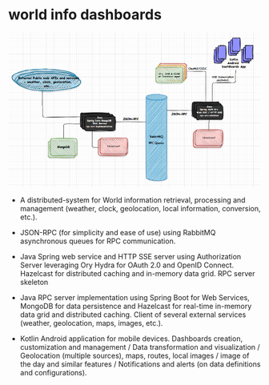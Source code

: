 # world info dashboards
![](./docs/world-info-dashboards.png)


- A distributed-system for World information retrieval, processing and management (weather, clock, geolocation, local information, conversion, etc.).
>
- JSON-RPC (for simplicity and ease of use) using RabbitMQ asynchronous queues for RPC communication.
>
- Java Spring web service and HTTP SSE server using Authorization Server leveraging Ory Hydra for OAuth 2.0 and OpenID Connect. Hazelcast for distributed caching and in-memory data grid. RPC server skeleton

>
- Java RPC server implementation using Spring Boot for Web Services, MongoDB for data persistence and Hazelcast for real-time in-memory data grid and distributed caching. Client of several external services (weather, geolocation, maps, images, etc.).
>
- Kotlin Android application for mobile devices. Dashboards creation, customization and management / Data transformation and visualization / Geolocation (multiple sources), maps, routes, local images / image of the day and similar features / Notifications and alerts (on data definitions and configurations).
